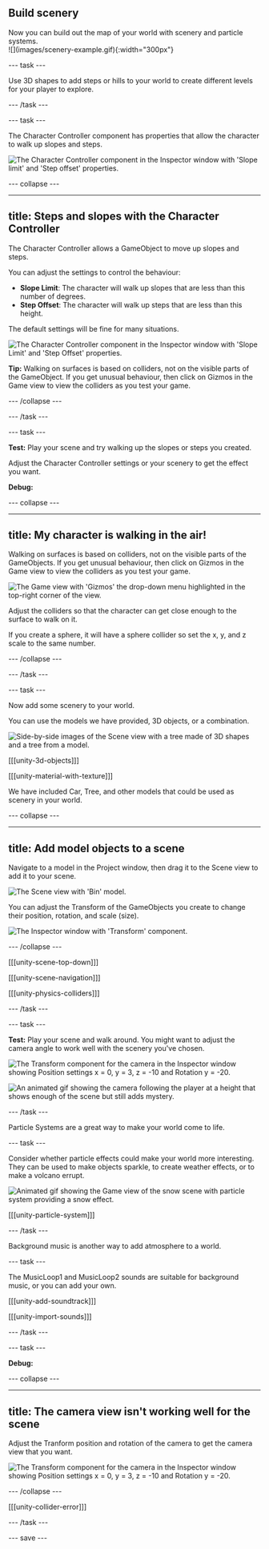 ## Build scenery

<div style="display: flex; flex-wrap: wrap">
<div style="flex-basis: 200px; flex-grow: 1; margin-right: 15px;">
Now you can build out the map of your world with scenery and particle systems. 
</div>
<div>
![](images/scenery-example.gif){:width="300px"}
</div>
</div>

--- task ---

Use 3D shapes to add steps or hills to your world to create different levels for your player to explore. 

--- /task ---

--- task ---

The Character Controller component has properties that allow the character to walk up slopes and steps. 

![The Character Controller component in the Inspector window with 'Slope limit' and 'Step offset' properties.](images/slopes-steps.png)

--- collapse ---

---
title: Steps and slopes with the Character Controller
---

The Character Controller allows a GameObject to move up slopes and steps. 

You can adjust the settings to control the behaviour:
+ **Slope Limit**: The character will walk up slopes that are less than this number of degrees. 
+ **Step Offset**: The character will walk up steps that are less than this height. 

The default settings will be fine for many situations. 

![The Character Controller component in the Inspector window with 'Slope Limit' and 'Step Offset' properties.](images/slopes-steps.png)

**Tip:** Walking on surfaces is based on colliders, not on the visible parts of the GameObject. If you get unusual behaviour, then click on Gizmos in the Game view to view the colliders as you test your game. 

--- /collapse ---

--- /task ---

--- task ---

**Test:** Play your scene and try walking up the slopes or steps you created. 

Adjust the Character Controller settings or your scenery to get the effect you want. 

**Debug:**

--- collapse ---

---
title: My character is walking in the air!
---

Walking on surfaces is based on colliders, not on the visible parts of the GameObjects. If you get unusual behaviour, then click on Gizmos in the Game view to view the colliders as you test your game. 

![The Game view with 'Gizmos' the drop-down menu highlighted in the top-right corner of the view.](images/gizmos-game.png)

Adjust the colliders so that the character can get close enough to the surface to walk on it. 

If you create a sphere, it will have a sphere collider so set the x, y, and z scale to the same number. 

--- /collapse ---

--- /task ---

--- task ---

Now add some scenery to your world.

You can use the models we have provided, 3D objects, or a combination. 

![Side-by-side images of the Scene view with a tree made of 3D shapes and a tree from a model.](images/different-trees.png)

[[[unity-3d-objects]]]

[[[unity-material-with-texture]]]

We have included Car, Tree, and other models that could be used as scenery in your world. 

--- collapse ---

---
title: Add model objects to a scene
---

Navigate to a model in the Project window, then drag it to the Scene view to add it to your scene. 

![The Scene view with 'Bin' model.](images/model-scene.png)

You can adjust the Transform of the GameObjects you create to change their position, rotation, and scale (size).

![The Inspector window with 'Transform' component.](images/transform-default.png)

--- /collapse ---

[[[unity-scene-top-down]]]

[[[unity-scene-navigation]]]

[[[unity-physics-colliders]]]

--- /task ---

--- task ---

**Test:** Play your scene and walk around. You might want to adjust the camera angle to work well with the scenery you've chosen. 

![The Transform component for the camera in the Inspector window showing Position settings x = 0, y = 3, z = -10 and Rotation y = -20. ](images/camera-transform.png)

![An animated gif showing the camera following the player at a height that shows enough of the scene but still adds mystery.](images/camera-follow.gif)

--- /task ---

Particle Systems are a great way to make your world come to life. 

--- task ---

Consider whether particle effects could make your world more interesting. They can be used to make objects sparkle, to create weather effects, or to make a volcano errupt. 

![Animated gif showing the Game view of the snow scene with particle system providing a snow effect.](images/snow-particles.gif)

[[[unity-particle-system]]]

--- /task ---

Background music is another way to add atmosphere to a world. 

--- task ---

The MusicLoop1 and MusicLoop2 sounds are suitable for background music, or you can add your own. 

[[[unity-add-soundtrack]]]

[[[unity-import-sounds]]]


--- /task ---

--- task ---

**Debug:**

--- collapse ---

---
title: The camera view isn't working well for the scene 
---

Adjust the Tranform position and rotation of the camera to get the camera view that you want. 

![The Transform component for the camera in the Inspector window showing Position settings x = 0, y = 3, z = -10 and Rotation y = -20.](images/camera-transform.png)

--- /collapse ---

[[[unity-collider-error]]]

--- /task ---

--- save ---
